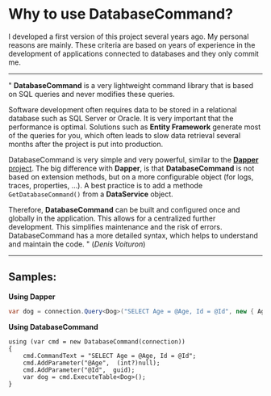 # Why to use DatabaseCommand?

I developed a first version of this project several years ago. My personal reasons are mainly.
These criteria are based on years of experience in the development of applications connected to databases and they only commit me.

---

" **DatabaseCommand** is a very lightweight command library that is based on SQL queries and never modifies these queries.

Software development often requires data to be stored in a relational database such as SQL Server or Oracle. It is very important that the performance is optimal. Solutions such as **Entity Framework** generate most of the queries for you, which often leads to slow data retrieval several months after the project is put into production.

DatabaseCommand is very simple and very powerful, similar to the [**Dapper** project](https://github.com/DapperLib/Dapper).
The big difference with **Dapper**, is that **DatabaseCommand** is not based on extension methods, but on a more configurable object (for logs, traces, properties, ...). A best practice is to add a methode `GetDatabaseCommand()` from a **DataService** object. 

Therefore, **DatabaseCommand** can be built and configured once and globally in the application. This allows for a centralized further development. This simplifies maintenance and the risk of errors. 
DatabaseCommand has a more detailed syntax, which helps to understand and maintain the code. " (_Denis Voituron_)

---

## Samples:

**Using Dapper**

```csharp
var dog = connection.Query<Dog>("SELECT Age = @Age, Id = @Id", new { Age = (int?)null, Id = guid });
```

**Using DatabaseCommand**

```CSharp
using (var cmd = new DatabaseCommand(connection))
{
    cmd.CommandText = "SELECT Age = @Age, Id = @Id";
    cmd.AddParameter("@Age",  (int?)null);
    cmd.AddParameter("@Id",  guid);
    var dog = cmd.ExecuteTable<Dog>();
}
```